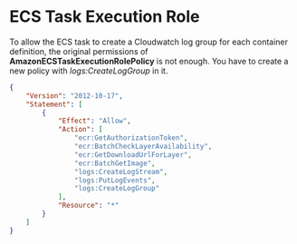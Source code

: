 
# ECS Task Execution Role

To allow the ECS task to create a Cloudwatch log group for each container definition, the original permissions of **AmazonECSTaskExecutionRolePolicy** is not enough. You have to create a new policy with *logs:CreateLogGroup* in it.

```json
{
    "Version": "2012-10-17",
    "Statement": [
        {
            "Effect": "Allow",
            "Action": [
                "ecr:GetAuthorizationToken",
                "ecr:BatchCheckLayerAvailability",
                "ecr:GetDownloadUrlForLayer",
                "ecr:BatchGetImage",
                "logs:CreateLogStream",
                "logs:PutLogEvents",
                "logs:CreateLogGroup"
            ],
            "Resource": "*"
        }
    ]
}
```